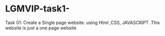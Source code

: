 # LGMVIP-task1-
Task 01: Create a Single page website. using Html ,CSS, JAVASCRIPT .This website is just a one page website
